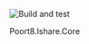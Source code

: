 ![Build and test](https://github.com/POORT8/Poort8.Ishare.Core/actions/workflows/build-test/badge.svg)

Poort8.Ishare.Core

